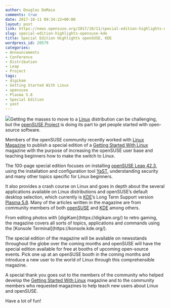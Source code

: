 ```yaml
---
author: Douglas DeMaio
comments: true
date: 2017-10-11 09:34:22+00:00
layout: post
link: https://news.opensuse.org/2017/10/11/special-edition-highlights-opensuse-kde/
slug: special-edition-highlights-opensuse-kde
title: Special Edition Highlights openSUSE, KDE
wordpress_id: 20579
categories:
- Announcements
- Conference
- Distribution
- Leap
- Project
tags:
- digikam
- Getting Started With Linux
- opensuse
- Plasma 5.8
- Special Edition
- yast
---
```


![](http://www.linux-magazine.com/var/linux_magazin/storage/images/media/linux-magazine-eng-us/images/cover/se30_gswl_600x646/715366-1-eng-US/SE30_GSWL_600x646_issue_small.png)Getting the masses to move to a [Linux](https://www.linux.org/) distribution can be challenging, but the [openSUSE Project](https://en.wikipedia.org/wiki/OpenSUSE_Project) is doing its part to get people started with open-source software.

Members of the openSUSE community recently worked with [Linux Magazine](http://www.linux-magazine.com) to publish a special edition of a [Getting Started With Linux](http://www.linux-magazine.com/Resources/Special-Editions/30-Getting-Started-with-Linux) magazine with the purpose of increasing the openSUSE user base and teaching beginners how to make the switch to Linux.

The 100-page special edition focuses on installing [openSUSE Leap 42.3](https://en.opensuse.org/Portal:42.3), using the installation and configuration tool [YaST](http://yast.opensuse.org/), understanding security and many other topics specific for Linux beginners.

It also provides a crash course on Linux and goes in depth about the several applications available on Linux distributions and openSUSE’s default desktop selection, which currently is [KDE](https://www.kde.org/)’s Long Term Support version [Plasma 5.8](https://www.kde.org/announcements/plasma-5.8.0.php). Many of the articles written in the magazine are from community members of both [openSUSE](https://www.opensuse.org/) and [KDE](https://www.kde.org/) among others.

<!-- more -->From editing photos with [digiKam](https://digikam.org/) to retro gaming, the magazine covers all sorts of topics, applications and commands using the [Konsole Terminal](https://konsole.kde.org/).

The special edition of the magazine will be available on newsstands throughout the globe over the coming months and openSUSE will have the special edition available for free at booths of upcoming open-source events. Pick one up at an openSUSE booth in the coming months and introduce a new user to the world of Linux through this comprehensible magazine.

A special thank you goes out to the members of the community who helped develop the [Getting Started With Linux](http://www.linux-magazine.com/Resources/Special-Editions/30-Getting-Started-with-Linux) magazine and to the community members who requested magazines to help teach new users about Linux and openSUSE.

Have a lot of fun!
